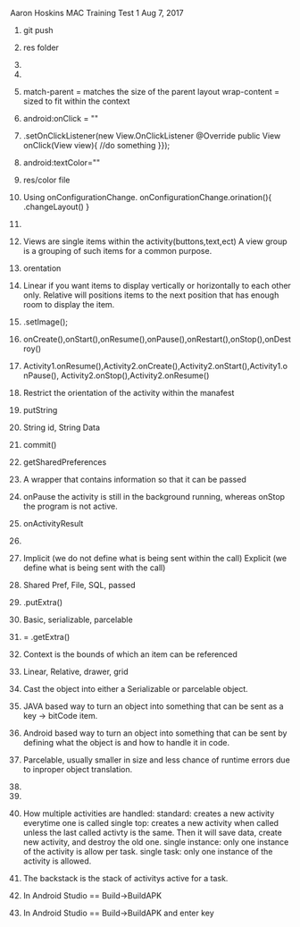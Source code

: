 Aaron Hoskins
MAC Training Test 1
Aug 7, 2017

1. git push
2. res folder
3.
4.
5. match-parent = matches the size of the parent layout
   wrap-content = sized to fit within the context
6. android:onClick = "<METHODNAME>"
7. <BUTTONNAME>.setOnClickListener(new View.OnClickListener
                    @Override
                    public View onClick(View view){
                        //do something
                    }});
8.  android:textColor="<COLOR>"
9.  res/color file
10. Using onConfigurationChange.
        onConfigurationChange.orination(<ORINTATION>){
            <LAYOUT>.changeLayout(<NEWLAYOUT>)
        }
11.
12. Views are single items within the activity(buttons,text,ect)  A view group is a grouping
    of such items for a common purpose.
13. orentation
14. Linear if you want items to display vertically or horizontally to each other only.
    Relative will positions items to the next position that has enough room to display the item.
15. <IMAGEVIEW>.setImage(<IMAGELOCATION>);
16. onCreate(),onStart(),onResume(),onPause(),onRestart(),onStop(),onDestroy()
17. Activity1.onResume(),Activity2.onCreate(),Activity2.onStart(),Activity1.onPause(),
        Activity2.onStop(),Activity2.onResume()
18. Restrict the orientation of the activity within the manafest
19. putString
20. String id, String Data
21. commit()
22. getSharedPreferences
23. A wrapper that contains information so that it can be passed
24. onPause the activity is still in the background running, whereas onStop the program is not
      active.
25.  onActivityResult
26.
27.  Implicit (we do not define what is being sent within the call)
     Explicit (we define what is being sent with the call)
28.  Shared Pref, File, SQL, passed
29.  <INTENT>.putExtra(<DATA>)
30.  Basic, serializable, parcelable
31.  <OBJECT> <OBNAME> = <INTENT>.getExtra(<DATA>)
32.  Context is the bounds of which an item can be referenced
33.  Linear, Relative, drawer, grid
34.  Cast the object into either a Serializable or parcelable object.
35.  JAVA based way to turn an object into something that can be sent as a key -> bitCode item.
36.  Android based way to turn an object into something that can be sent by defining what the
      object is and how to handle it in code.
37.  Parcelable, usually smaller in size and less chance of runtime errors due to inproper
      object translation.
38.
39.
40. How multiple activities are handled:
        standard:        creates a new activity everytime one is called
        single top:      creates a new activity when called unless the last called activty is
                         the same. Then it will save data, create new activity, and destroy
                         the old one.
        single instance: only one instance of the activity is allow per task.
        single task:     only one instance of the activity is allowed.

41. The backstack is the stack of activitys active for a task.
42. In Android Studio  ==  Build->BuildAPK
43. In Android Studio  ==  Build->BuildAPK and enter key
